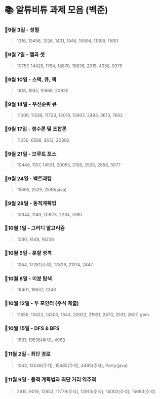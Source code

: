 # 📚 알튜비튜 과제 모음 (백준)
  ### 📗9월 3일 - 정렬
  >1316, 13458, 1026, 1431, 1946, 10994, 11399, 11651
  ### 📗9월 7일 - 맵과 셋
  >10757, 14425, 1764, 18870, 19636, 2015, 4358, 9375
  ### 📗9월 10일 - 스택, 큐, 덱
  >1918, 1935, 10866, 20920
  ### 📗9월 14일 - 우선순위 큐
  >11000, 11286, 11723, 12018, 15903, 2493, 3613, 7662
  ### 📗9월 17일 - 정수론 및 조합론
  >11050, 6588, 9613, 20302
  ### 📗9월 21일 - 브루트 포스
  >10448, 1107, 14501, 20055, 2108, 2503, 2858, 3077
  ### 📗9월 24일 - 백트래킹
  >15665, 2529, 2580(java)
  ### 📗9월 28일 - 동적계획법
  >10844, 1149, 20923, 2294, 3190
  ### 📗10월 1일 - 그리디 알고리즘
  >1080, 1448, 16206
  ### 📕10월 5일 - 분할 정복
  >1244, 17281(주석), 17829, 21314, 2447
  ### 📗10월 8일 - 이분 탐색
  >16401, 19637, 2343
  ### 📒10월 12일 - 투 포인터 (주석 제출)
  >11659, 13422, 14500, 1644, 20922, 21921, 2470, 2531, 2607, gem
  ### 📗10월 15일 - DFS & BFS
  >1697, 19538(주석), 4963
  ### 📕11월 2일 - 최단 경로
  >1063, 13549(주석), 15685(주석), 4485(주석), Party(java)
  ### 📕11월 9일 - 동적 계획법과 최단 거리 역추적
  >2615, 9019, 12852, 11779(주석), 13913(주석), 14002(주석), 15683(주석)
